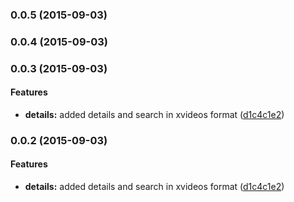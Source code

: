 ### 0.0.5 (2015-09-03)


### 0.0.4 (2015-09-03)


### 0.0.3 (2015-09-03)


#### Features

* **details:** added details and search in xvideos format ([d1c4c1e2](https://github.com/electblake/pornhub/commit/d1c4c1e218ca1a238914d6a5cd4b3bb2af9a5d8b))


### 0.0.2 (2015-09-03)


#### Features

* **details:** added details and search in xvideos format ([d1c4c1e2](https://github.com/electblake/pornhub/commit/d1c4c1e218ca1a238914d6a5cd4b3bb2af9a5d8b))

